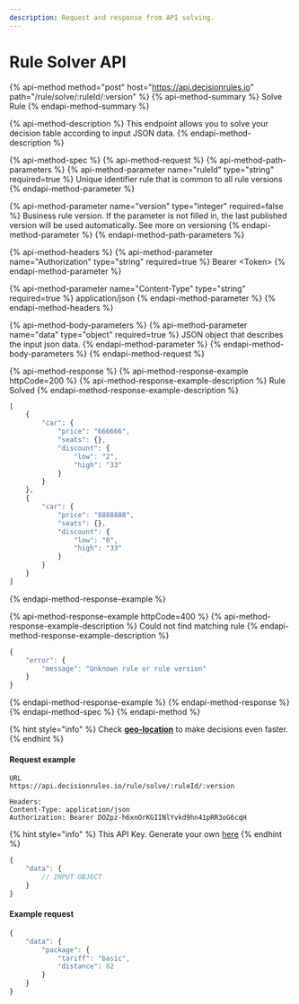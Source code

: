```yaml
---
description: Request and response from API solving.
---
```


# Rule Solver API

{% api-method method="post" host="https://api.decisionrules.io" path="/rule/solve/:ruleId/:version" %}
{% api-method-summary %}
Solve Rule
{% endapi-method-summary %}

{% api-method-description %}
This endpoint allows you to solve your decision table according to input JSON data.
{% endapi-method-description %}

{% api-method-spec %}
{% api-method-request %}
{% api-method-path-parameters %}
{% api-method-parameter name="ruleId" type="string" required=true %}
Unique identifier rule that is common to all rule versions
{% endapi-method-parameter %}

{% api-method-parameter name="version" type="integer" required=false %}
Business rule version. If the parameter is not filled in, the last published version will be used automatically.  See more on versioning
{% endapi-method-parameter %}
{% endapi-method-path-parameters %}

{% api-method-headers %}
{% api-method-parameter name="Authorization" type="string" required=true %}
Bearer &lt;Token&gt;
{% endapi-method-parameter %}

{% api-method-parameter name="Content-Type" type="string" required=true %}
application/json
{% endapi-method-parameter %}
{% endapi-method-headers %}

{% api-method-body-parameters %}
{% api-method-parameter name="data" type="object" required=true %}
JSON object that describes the input json data. 
{% endapi-method-parameter %}
{% endapi-method-body-parameters %}
{% endapi-method-request %}

{% api-method-response %}
{% api-method-response-example httpCode=200 %}
{% api-method-response-example-description %}
Rule Solved
{% endapi-method-response-example-description %}

```javascript
[
    {
        "car": {
            "price": "666666",
            "seats": {},
            "discount": {
                "low": "2",
                "high": "33"
            }
        }
    },
    {
        "car": {
            "price": "8888888",
            "seats": {},
            "discount": {
                "low": "8",
                "high": "33"
            }
        }
    }
]
```
{% endapi-method-response-example %}

{% api-method-response-example httpCode=400 %}
{% api-method-response-example-description %}
Could not find matching rule
{% endapi-method-response-example-description %}

```javascript
{
    "error": {
        "message": "Unknown rule or rule version"
    }
}
```
{% endapi-method-response-example %}
{% endapi-method-response %}
{% endapi-method-spec %}
{% endapi-method %}

{% hint style="info" %}
Check [**geo-location**](geo-location.md) to make decisions even faster.
{% endhint %}

#### Request example

```http
URL
https://api.decisionrules.io/rule/solve/:ruleId/:version

Headers:
Content-Type: application/json
Authorization: Bearer DOZpz-h6xnOrKGIINlYvkd9hn41pRR3oG6cqH
```

{% hint style="info" %}
This API Key. Generate your own [here](https://app.decisiongrid.io/api-keys)
{% endhint %}

```javascript
{
    "data": {
        // INPUT OBJECT
    }
}
```

#### Example request

```javascript
{
    "data": {
        "package": {
            "tariff": "basic",
            "distance": 82
        }
    }
}
```

